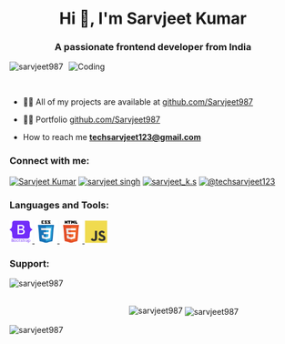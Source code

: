 
<h1 align="center">Hi 👋, I'm Sarvjeet Kumar</h1>
<h3 align="center">A passionate frontend developer from India</h3>
<img align="right" alt="Coding" width="400" src="https://media.tenor.com/rePDfDWO3XoAAAAd/hacking.gif">

<p align="left"> <img src="https://komarev.com/ghpvc/?username=sarvjeet987&label=Profile%20views&color=0e75b6&style=flat" alt="sarvjeet987" /> </p>

<p align="left"> <a href="https://twitter.com/" target="blank"><img src="https://img.shields.io/twitter/follow/?logo=twitter&style=for-the-badge" alt="" /></a> </p>

- 👨‍💻 All of my projects are available at [github.com/Sarvjeet987](https://github.com/Sarvjeet987)
- 👨‍💻 Portfolio [github.com/Sarvjeet987]( https://sarvjeet987.github.io/portfolio/)

- How to reach me **techsarvjeet123@gmail.com**

<h3 align="left">Connect with me:</h3>
<p align="left">
<a href="https://www.linkedin.com/in/%F0%9D%97%A6%F0%9D%97%AE%F0%9D%97%BF%F0%9D%98%83%F0%9D%97%B7%F0%9D%97%B2%F0%9D%97%B2%F0%9D%98%81-%F0%9D%97%9E%F0%9D%98%82%F0%9D%97%BA%F0%9D%97%AE%F0%9D%97%BF-4b0488251/" target="blank"><img align="center" src="https://raw.githubusercontent.com/rahuldkjain/github-profile-readme-generator/master/src/images/icons/Social/linked-in-alt.svg" alt="Sarvjeet Kumar" height="30" width="40" /></a>
<a href="https://www.facebook.com/profile.php?id=100068092726962" target="blank"><img align="center" src="https://raw.githubusercontent.com/rahuldkjain/github-profile-readme-generator/master/src/images/icons/Social/facebook.svg" alt="sarvjeet singh" height="30" width="40" /></a>
<a href="https://www.instagram.com/sarvjeet_k.s/" target="blank"><img align="center" src="https://raw.githubusercontent.com/rahuldkjain/github-profile-readme-generator/master/src/images/icons/Social/instagram.svg" alt="sarvjeet_k.s" height="30" width="40" /></a>
<a href="https://www.youtube.com/@techsarvjeet123" target="blank"><img align="center" src="https://raw.githubusercontent.com/rahuldkjain/github-profile-readme-generator/master/src/images/icons/Social/youtube.svg" alt="@techsarvjeet123" height="30" width="40" /></a>
</p>

<h3 align="left">Languages and Tools:</h3>
<p align="left"> <a href="https://getbootstrap.com" target="_blank" rel="noreferrer"> <img src="https://raw.githubusercontent.com/devicons/devicon/master/icons/bootstrap/bootstrap-plain-wordmark.svg" alt="bootstrap" width="40" height="40"/> </a> <a href="https://www.w3schools.com/css/" target="_blank" rel="noreferrer"> <img src="https://raw.githubusercontent.com/devicons/devicon/master/icons/css3/css3-original-wordmark.svg" alt="css3" width="40" height="40"/> </a> <a href="https://www.w3.org/html/" target="_blank" rel="noreferrer"> <img src="https://raw.githubusercontent.com/devicons/devicon/master/icons/html5/html5-original-wordmark.svg" alt="html5" width="40" height="40"/> </a> <a href="https://developer.mozilla.org/en-US/docs/Web/JavaScript" target="_blank" rel="noreferrer"> <img src="https://raw.githubusercontent.com/devicons/devicon/master/icons/javascript/javascript-original.svg" alt="javascript" width="40" height="40"/> </a> </p>

<h3 align="left">Support:</h3>
<p><a href="https://www.buymeacoffee.com/sarvjeet987"> <img align="left" src="https://cdn.buymeacoffee.com/buttons/v2/default-yellow.png" height="50" width="210" alt="sarvjeet987" /></a></p><br><br>

<p><img align="left" src="https://github-readme-stats.vercel.app/api/top-langs?username=sarvjeet987&show_icons=true&locale=en&layout=compact" alt="sarvjeet987" /></p>

<p>&nbsp;<img align="center" src="https://github-readme-stats.vercel.app/api?username=sarvjeet987&show_icons=true&locale=en" alt="sarvjeet987" /></p>

<p><img align="center" src="https://github-readme-streak-stats.herokuapp.com/?user=sarvjeet987&" alt="sarvjeet987" /></p>
